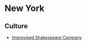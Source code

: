 # New York #

## Culture ##

- [Improvised Shakespeare Company](http://www.improvisedshakespeare.com/)